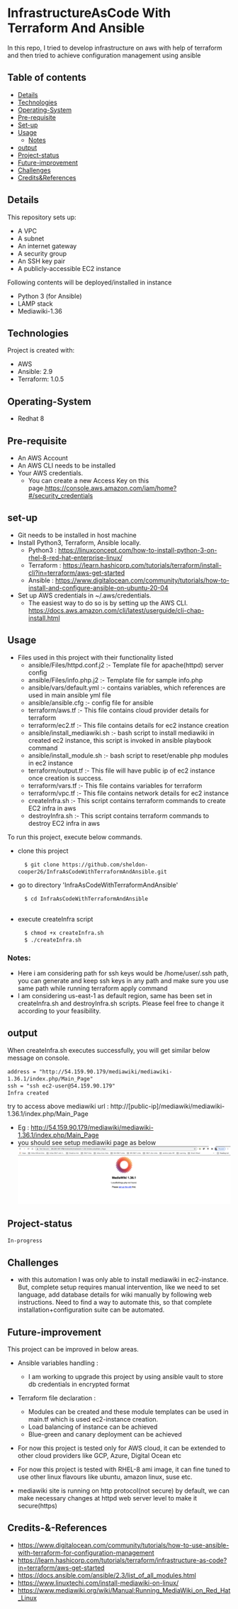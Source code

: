 # InfrastructureAsCode With Terraform And Ansible
In this repo, I tried to develop infrastructure on aws with help of terraform and then tried to achieve configuration management using ansible

## Table of contents
* [Details](#details)
* [Technologies](#technologies)
* [Operating-System](#operating-system)
* [Pre-requisite](#pre-requisite)
* [Set-up](#set-up)
* [Usage](#usage)
  * [Notes](#notes)
* [output](#output)
* [Project-status](#project-status)
* [Future-improvement](#future-improvement)
* [Challenges](#challenges)
* [Credits&References](#credits&references)

## Details
This repository sets up:

* A VPC
* A subnet
* An internet gateway
* A security group
* An SSH key pair
* A publicly-accessible EC2 instance

Following contents will be deployed/installed in instance
  * Python 3 (for Ansible)
  * LAMP stack
  * Mediawiki-1.36

## Technologies
Project is created with:
* AWS
* Ansible: 2.9
* Terraform: 1.0.5

## Operating-System
* Redhat 8

## Pre-requisite
* An AWS Account
* An AWS CLI needs to be installed
* Your AWS credentials. 
  * You can create a new Access Key on this page.https://console.aws.amazon.com/iam/home?#/security_credentials

## set-up
* Git needs to be installed in host machine
* Install Python3, Terraform, Ansible locally.
   * Python3 : https://linuxconcept.com/how-to-install-python-3-on-rhel-8-red-hat-enterprise-linux/
   * Terraform : https://learn.hashicorp.com/tutorials/terraform/install-cli?in=terraform/aws-get-started
   * Ansible : https://www.digitalocean.com/community/tutorials/how-to-install-and-configure-ansible-on-ubuntu-20-04
* Set up AWS credentials in ~/.aws/credentials.
   * The easiest way to do so is by setting up the AWS CLI. https://docs.aws.amazon.com/cli/latest/userguide/cli-chap-install.html

## Usage
* Files used in this project with their functionality listed
  * ansible/Files/httpd.conf.j2 :- Template file for apache(httpd) server config
  * ansible/Files/info.php.j2 :- Template file for sample info.php
  * ansible/vars/default.yml :- contains variables, which references are used in main ansible yml file
  * ansible/ansible.cfg :- config file for ansible
  * terraform/aws.tf :- This file contains cloud provider details for terraform
  * terraform/ec2.tf :- This file contains details for ec2 instance creation
  * ansible/install_mediawiki.sh :- bash script to install mediawiki in created ec2 instance, this script is invoked in ansible playbook command
  * ansible/install_module.sh :- bash script to reset/enable php modules in ec2 instance
  * terraform/output.tf :- This file will have public ip of ec2 instance once creation is success.
  * terraform/vars.tf :- This file contains variables for terraform
  * terraform/vpc.tf :- This file contains network details for ec2 instance
  * createInfra.sh :- This script contains terraform commands to create EC2 infra in aws
  * destroyInfra.sh :- This script contains terraform commands to destroy EC2 infra in aws
  
To run this project, execute below commands.
  * clone this project
    ```
      $ git clone https://github.com/sheldon-cooper26/InfraAsCodeWithTerraformAndAnsible.git  
    ```
  * go to directory 'InfraAsCodeWithTerraformAndAnsible'
    ```
      $ cd InfraAsCodeWithTerraformAndAnsible
  
    ```
  * execute createInfra script
    ```
      $ chmod +x createInfra.sh
      $ ./createInfra.sh
    ```
 
 ### Notes:
   * Here i am considering path for ssh keys would be /home/user/.ssh path, you can generate and keep ssh keys in any path and make sure you use same path while running terraform apply command
   * I am considering us-east-1 as default region, same has been set in createInfra.sh and destroyInfra.sh scripts. Please feel free to change it according to your feasibility.

## output
When createInfra.sh executes successfully, you will get similar below message on console.
```
address = "http://54.159.90.179/mediawiki/mediawiki-1.36.1/index.php/Main_Page"
ssh = "ssh ec2-user@54.159.90.179"
Infra created
```
try to access above mediawiki url : http://[public-ip]/mediawiki/mediawiki-1.36.1/index.php/Main_Page
* Eg : http://54.159.90.179/mediawiki/mediawiki-1.36.1/index.php/Main_Page
* you should see setup mediawiki page as below
    ![alt text](https://github.com/sheldon-cooper26/InfraAsCodeWithTerraformAndAnsible/blob/main/image.png?raw=true)
  
## Project-status
    In-progress
    
## Challenges
* with this automation I was only able to install mediawiki in ec2-instance. But, complete setup requires manual intervention, like we need to set language, add database details for wiki manually by following web instructions. Need to find a way to automate this, so that complete installation+configuration suite can be automated.

## Future-improvement
This project can be improved in below areas.
* Ansible variables handling :
    * I am working to upgrade this project by using ansible vault to store db credentials in encrypted format

* Terraform file declaration :
    * Modules can be created and these module templates can be used in main.tf which is used ec2-instance creation.
    * Load balancing of instance can be achieved
    * Blue-green and canary deployment can be achieved
    
* For now this project is tested only for AWS cloud, it can be extended to other cloud providers like GCP, Azure, Digital Ocean etc

* For now this project is tested with RHEL-8 ami image, it can fine tuned to use other linux flavours like ubuntu, amazon linux, suse etc.
* mediawiki site is running on http protocol(not secure) by default, we can make necessary changes at httpd web server level to make it secure(https)


## Credits-&-References
* https://www.digitalocean.com/community/tutorials/how-to-use-ansible-with-terraform-for-configuration-management
* https://learn.hashicorp.com/tutorials/terraform/infrastructure-as-code?in=terraform/aws-get-started
* https://docs.ansible.com/ansible/2.3/list_of_all_modules.html
* https://www.linuxtechi.com/install-mediawiki-on-linux/
* https://www.mediawiki.org/wiki/Manual:Running_MediaWiki_on_Red_Hat_Linux
  



   

